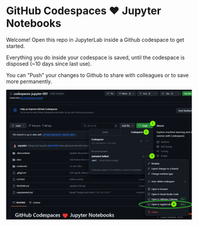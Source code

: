 # GitHub Codespaces ♥️ Jupyter Notebooks

Welcome! Open this repo in JupyterLab inside a Github codespace to get started.

Everything you do inside your codespace is saved, until the codespace is disposed (~10 days since last use).

You can "Push" your changes to Github to share with colleagues or to save more permanently.


![alt text](open_in_jupyterlab.png)